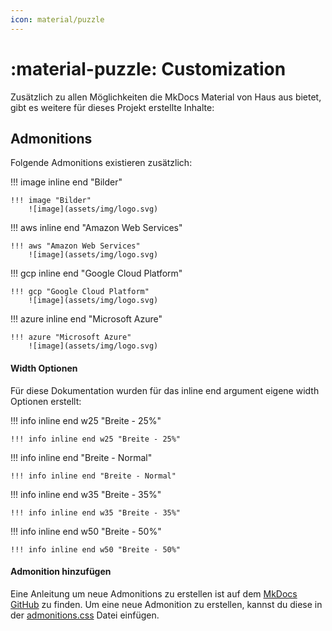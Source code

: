 ```yaml
---
icon: material/puzzle
---
```

 
# :material-puzzle: Customization
Zusätzlich zu allen Möglichkeiten die MkDocs Material von Haus aus bietet, gibt es weitere für dieses Projekt erstellte Inhalte:

## Admonitions
Folgende Admonitions existieren zusätzlich: 

!!! image inline end "Bilder"
    
```
!!! image "Bilder"
    ![image](assets/img/logo.svg)
```

!!! aws inline end "Amazon Web Services"
    
```
!!! aws "Amazon Web Services"
    ![image](assets/img/logo.svg)
```

!!! gcp inline end "Google Cloud Platform"
    
```
!!! gcp "Google Cloud Platform"
    ![image](assets/img/logo.svg)
```

!!! azure inline end "Microsoft Azure"
    
```
!!! azure "Microsoft Azure"
    ![image](assets/img/logo.svg)
```

#### Width Optionen
Für diese Dokumentation wurden für das inline end argument eigene width Optionen erstellt:

!!! info inline end w25 "Breite - 25%"

```
!!! info inline end w25 "Breite - 25%"

```

!!! info inline end "Breite - Normal"

```
!!! info inline end "Breite - Normal"

```

!!! info inline end w35 "Breite - 35%"

```
!!! info inline end w35 "Breite - 35%"

```

!!! info inline end w50 "Breite - 50%"

```
!!! info inline end w50 "Breite - 50%"

```

#### Admonition hinzufügen
Eine Anleitung um neue Admonitions zu erstellen ist auf dem [MkDocs GitHub](https://squidfunk.github.io/mkdocs-material/reference/admonitions/#customization) zu finden. Um eine neue Admonition zu erstellen, kannst du diese in der [admonitions.css](assets/stylesheets/admonitions.css) Datei einfügen. 